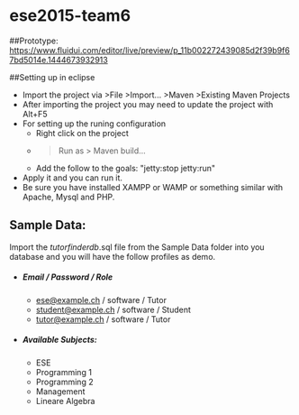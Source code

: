 # ese2015-team6

##Prototype: 
 https://www.fluidui.com/editor/live/preview/p_11b002272439085d2f39b9f67bd5014e.1444673932913

##Setting up in eclipse
- Import the project via >File >Import... >Maven >Existing Maven Projects
- After importing the project you may need to update the project with Alt+F5
- For setting up the runing configuration
  - Right click on the project
  - >Run as > Maven build...
  - Add the follow to the goals: "jetty:stop jetty:run"
- Apply it and you can run it. 
- Be sure you have installed XAMPP or WAMP or something similar with Apache, Mysql and PHP. 

## Sample Data:
Import the _tutorfinderdb_.sql file from the Sample Data folder into you database and you will 
have the follow profiles as demo.

* ##### Email / Password / Role
  * ese@example.ch / software / Tutor
  * student@example.ch / software / Student
  * tutor@example.ch / software / Tutor

* #####  Available Subjects:
  * ESE
  * Programming 1
  * Programming 2
  * Management
  * Lineare Algebra
